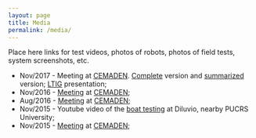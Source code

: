 ```yaml
---
layout: page
title: Media
permalink: /media/
---
```


Place here links for test videos, photos of robots, photos of field tests, system screenshots, etc.

- Nov/2017 - Meeting at [CEMADEN](http://www.cemaden.gov.br/). [Complete]() version and [summarized]() version; [LTIG](https://disaster-robotics-proalertas.github.io/documentation/meetings/LTIG_PROALERTAS_2017.pdf) presentation;
- Nov/2016 - [Meeting](https://disaster-robotics-proalertas.github.io/documentation/meetings/cemaden-nov-2016.pdf) at [CEMADEN](http://www.cemaden.gov.br/);
- Aug/2016 - [Meeting](https://disaster-robotics-proalertas.github.io/documentation/meetings/cemaden-ag0-2016.pdf) at [CEMADEN](http://www.cemaden.gov.br/);
- Nov/2015 - Youtube video of the [boat testing](https://www.youtube.com/watch?v=oUJLjZ63BJ4&t=1s) at Diluvio, nearby PUCRS University;
- Nov/2015 - [Meeting](https://disaster-robotics-proalertas.github.io/documentation/meetings/cemaden-nov-2015.pdf) at [CEMADEN](http://www.cemaden.gov.br/);



